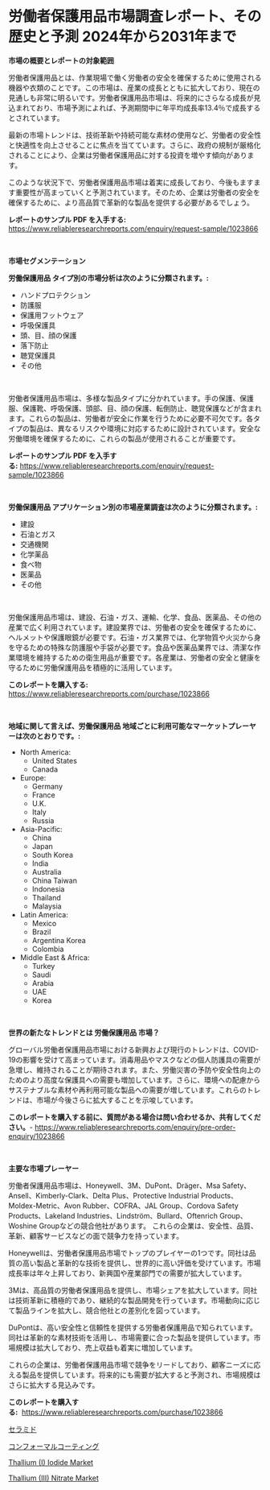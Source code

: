 <p><h1>労働者保護用品市場調査レポート、その歴史と予測 2024年から2031年まで</h1></p><p><strong>市場の概要とレポートの対象範囲</strong></p>
<p><p>労働者保護用品とは、作業現場で働く労働者の安全を確保するために使用される機器や衣類のことです。この市場は、産業の成長とともに拡大しており、現在の見通しも非常に明るいです。労働者保護用品市場は、将来的にさらなる成長が見込まれており、市場予測によれば、予測期間中に年平均成長率13.4％で成長するとされています。</p><p>最新の市場トレンドは、技術革新や持続可能な素材の使用など、労働者の安全性と快適性を向上させることに焦点を当てています。さらに、政府の規制が厳格化されることにより、企業は労働者保護用品に対する投資を増やす傾向があります。</p><p>このような状況下で、労働者保護用品市場は着実に成長しており、今後もますます重要性が高まっていくと予測されています。そのため、企業は労働者の安全を確保するために、より高品質で革新的な製品を提供する必要があるでしょう。</p></p>
<p><strong>レポートのサンプル PDF を入手する:</strong> <a href="https://www.reliableresearchreports.com/enquiry/request-sample/1023866">https://www.reliableresearchreports.com/enquiry/request-sample/1023866</a></p>
<p>&nbsp;</p>
<p><strong>市場セグメンテーション</strong></p>
<p><strong>労働保護用品 タイプ別の市場分析は次のように分類されます。:</strong></p>
<p><ul><li>ハンドプロテクション</li><li>防護服</li><li>保護用フットウェア</li><li>呼吸保護具</li><li>頭、目、顔の保護</li><li>落下防止</li><li>聴覚保護具</li><li>その他</li></ul></p>
<p>&nbsp;</p>
<p><p>労働者保護用品市場は、多様な製品タイプに分かれています。手の保護、保護服、保護靴、呼吸保護、頭部、目、顔の保護、転倒防止、聴覚保護などが含まれます。これらの製品は、労働者が安全に作業を行うために必要不可欠です。各タイプの製品は、異なるリスクや環境に対応するために設計されています。安全な労働環境を確保するために、これらの製品が使用されることが重要です。</p></p>
<p><strong>レポートのサンプル PDF を入手する:</strong>&nbsp;<a href="https://www.reliableresearchreports.com/enquiry/request-sample/1023866">https://www.reliableresearchreports.com/enquiry/request-sample/1023866</a></p>
<p>&nbsp;</p>
<p><strong> 労働保護用品 アプリケーション別の市場産業調査は次のように分類されます。:</strong></p>
<p><ul><li>建設</li><li>石油とガス</li><li>交通機関</li><li>化学薬品</li><li>食べ物</li><li>医薬品</li><li>その他</li></ul></p>
<p>&nbsp;</p>
<p><p>労働保護用品市場は、建設、石油・ガス、運輸、化学、食品、医薬品、その他の産業で広く利用されています。建設業界では、労働者の安全を確保するために、ヘルメットや保護眼鏡が必要です。石油・ガス業界では、化学物質や火災から身を守るための特殊な防護服や手袋が必要です。食品や医薬品業界では、清潔な作業環境を維持するための衛生用品が重要です。各産業は、労働者の安全と健康を守るために労働保護用品を積極的に活用しています。</p></p>
<p><strong>このレポートを購入する:</strong>&nbsp; <a href="https://www.reliableresearchreports.com/purchase/1023866">https://www.reliableresearchreports.com/purchase/1023866</a></p>
<p>&nbsp;</p>
<p><strong>地域に関して言えば、労働保護用品 地域ごとに利用可能なマーケットプレーヤーは次のとおりです。:</strong></p>
<p><ul>
    <li>
        North America:
        <ul>
            <li>United States</li>
            <li>Canada</li>
        </ul>
    </li>
    <li>
        Europe:
        <ul>
            <li>Germany</li>
            <li>France</li>
            <li>U.K.</li>
            <li>Italy</li>
            <li>Russia</li>
        </ul>
    </li>
    <li>
        Asia-Pacific:
        <ul>
            <li>China</li>
            <li>Japan</li>
            <li>South Korea</li>
            <li>India</li>
            <li>Australia</li>
            <li>China Taiwan</li>
            <li>Indonesia</li>
            <li>Thailand</li>
            <li>Malaysia</li>
        </ul>
    </li>
    <li>
        Latin America:
        <ul>
            <li>Mexico</li>
            <li>Brazil</li>
            <li>Argentina Korea</li>
            <li>Colombia</li>
        </ul>
    </li>
    <li>
        Middle East & Africa:
        <ul>
            <li>Turkey</li>
            <li>Saudi</li>
            <li>Arabia</li>
            <li>UAE</li>
            <li>Korea</li>
        </ul>
    </li>
    </ul></p>
<p>&nbsp;</p>
<p><strong>世界の新たなトレンドとは 労働保護用品 市場？</strong></p>
<p><p>グローバル労働者保護用品市場における新興および現行のトレンドは、COVID-19の影響を受けて高まっています。消毒用品やマスクなどの個人防護具の需要が急増し、維持されることが期待されます。また、労働災害の予防や安全性向上のためのより高度な保護具への需要も増加しています。さらに、環境への配慮からサステナブルな素材や再利用可能な製品への需要が増しています。これらのトレンドは、市場が今後さらに拡大することを示唆しています。</p></p>
<p><strong>このレポートを購入する前に、質問がある場合は問い合わせるか、共有してください。</strong>- <a href="https://www.reliableresearchreports.com/enquiry/pre-order-enquiry/1023866">https://www.reliableresearchreports.com/enquiry/pre-order-enquiry/1023866</a></p>
<p>&nbsp;</p>
<p><strong>主要な市場プレーヤー</strong></p>
<p><p>労働者保護用品市場は、Honeywell、3M、DuPont、Dräger、Msa Safety、Ansell、Kimberly-Clark、Delta Plus、Protective Industrial Products、Moldex-Metric、Avon Rubber、COFRA、JAL Group、Cordova Safety Products、Lakeland Industries、Lindström、Bullard、Oftenrich Group、Woshine Groupなどの競合他社があります。 これらの企業は、安全性、品質、革新、顧客サービスなどの面で競争力を持っています。</p><p>Honeywellは、労働者保護用品市場でトップのプレイヤーの1つです。同社は品質の高い製品と革新的な技術を提供し、世界的に高い評価を受けています。市場成長率は年々上昇しており、新興国や産業部門での需要が拡大しています。</p><p>3Mは、高品質の労働者保護用品を提供し、市場シェアを拡大しています。同社は技術革新に積極的であり、継続的な製品開発を行っています。市場動向に応じて製品ラインを拡大し、競合他社との差別化を図っています。</p><p>DuPontは、高い安全性と信頼性を提供する労働者保護用品で知られています。同社は革新的な素材技術を活用し、市場需要に合った製品を提供しています。市場規模は拡大しており、売上収益も着実に増加しています。</p><p>これらの企業は、労働者保護用品市場で競争をリードしており、顧客ニーズに応える製品を提供しています。将来的にも需要が拡大すると予測され、市場規模はさらに拡大する見込みです。</p></p>
<p><strong>このレポートを購入する:</strong>&nbsp;&nbsp;<a href="https://www.reliableresearchreports.com/purchase/1023866">https://www.reliableresearchreports.com/purchase/1023866</a></p>
<p><p><a href="https://medium.com/@valeridd446677/%E3%82%BB%E3%83%A9%E3%83%9F%E3%83%89%E5%B8%82%E5%A0%B4-%E5%B8%82%E5%A0%B4%E3%82%B7%E3%82%A7%E3%82%A2-%E5%B8%82%E5%A0%B4%E5%8B%95%E5%90%91-%E5%B0%86%E6%9D%A5%E3%81%AE%E6%88%90%E9%95%B7%E3%82%92%E6%8E%A2%E3%82%8B-9be1016cc405">セラミド</a></p><p><a href="https://medium.com/@attyourniture/conformal-coatings%E5%B8%82%E5%A0%B4-2031%E5%B9%B4%E3%81%BE%E3%81%A7%E3%81%AE%E6%88%90%E5%8A%9F%E3%81%97%E3%81%9F%E3%83%93%E3%82%B8%E3%83%8D%E3%82%B9%E6%88%A6%E7%95%A5%E3%81%AE%E9%8D%B5-d9ca44f090d4">コンフォーマルコーティング</a></p><p><a href="https://github.com/markusgodoy/Market-Research-Report-List-2/blob/main/thallium-i-iodide-market.md">Thallium (I) Iodide Market</a></p><p><a href="https://github.com/arionmp/Market-Research-Report-List-2/blob/main/thallium-iii-nitrate-market.md">Thallium (III) Nitrate Market</a></p></p>